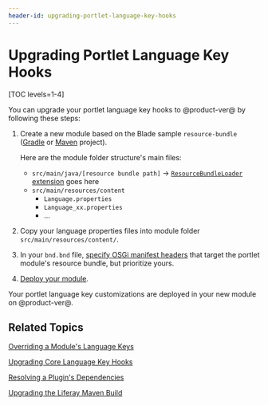 ```yaml
---
header-id: upgrading-portlet-language-key-hooks
---
```


# Upgrading Portlet Language Key Hooks

[TOC levels=1-4]

You can upgrade your portlet language key hooks to @product-ver@ by following
these steps: 

1.  Create a new module based on the Blade sample `resource-bundle` 
    ([Gradle](https://github.com/liferay/liferay-blade-samples/tree/master/gradle/extensions/resource-bundle)
    or [Maven](https://github.com/liferay/liferay-blade-samples/tree/master/maven/extensions/resource-bundle) project). 

    Here are the module folder structure's main files:

    -   `src/main/java/[resource bundle path]` &rarr; [`ResourceBundleLoader`
        extension](@platform-ref@/7.1-latest/javadocs/portal-kernel/) goes here
    -   `src/main/resources/content`
        - `Language.properties`
        - `Language_xx.properties`
        - ...

2.  Copy your language properties files into module
    folder `src/main/resources/content/`.

3.  In your `bnd.bnd` file,
    [specify OSGi manifest headers](/docs/7-1/tutorials/-/knowledge_base/t/overriding-a-modules-language-keys)
    that target the portlet module's resource bundle, but prioritize yours. 

4.  [Deploy your module](/docs/7-1/tutorials/-/knowledge_base/t/starting-module-development#building-and-deploying-a-module). 

Your portlet language key customizations are deployed in your new module on
@product-ver@. 

## Related Topics

[Overriding a Module's Language Keys](/docs/7-1/tutorials/-/knowledge_base/t/overriding-a-modules-language-keys)

[Upgrading Core Language Key Hooks](/docs/7-1/tutorials/-/knowledge_base/t/upgrading-core-language-key-hooks)

[Resolving a Plugin's Dependencies](/docs/7-1/tutorials/-/knowledge_base/t/resolving-a-plugins-dependencies)

[Upgrading the Liferay Maven Build](/docs/7-1/tutorials/-/knowledge_base/t/upgrading-the-liferay-maven-build)
